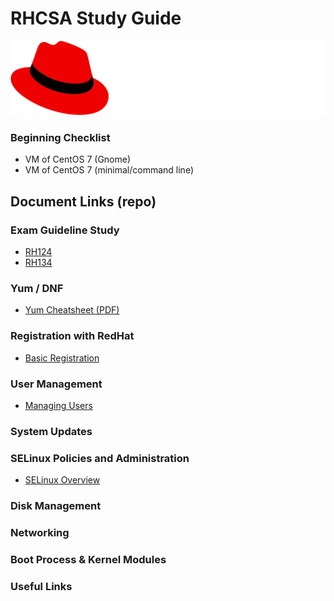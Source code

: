 # RHCSA Study Guide
![RedHat Logo](/images/Logo.svg)

### Beginning Checklist
- VM of CentOS 7 (Gnome)
- VM of CentOS 7 (minimal/command line)

## Document Links (repo)

### Exam Guideline Study
- [RH124](/Documents/RH124.md)
- [RH134](/Documents/RH134.md)

### Yum / DNF
- [Yum Cheatsheet (PDF)](/Yum/rh-yum.pdf)

### Registration with RedHat
- [Basic Registration](/Documents/Registration.md)

### User Management
- [Managing Users](/Documents/Users.md)

### System Updates

### SELinux Policies and Administration
- [SELinux Overview](/Documents/SELinux.md)

### Disk Management

### Networking

### Boot Process & Kernel Modules

### Useful Links
